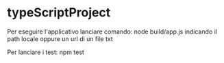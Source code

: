 # typeScriptProject

Per eseguire l'applicativo lanciare comando: node build/app.js indicando il path locale oppure un url di un file txt

Per lanciare i test: npm test